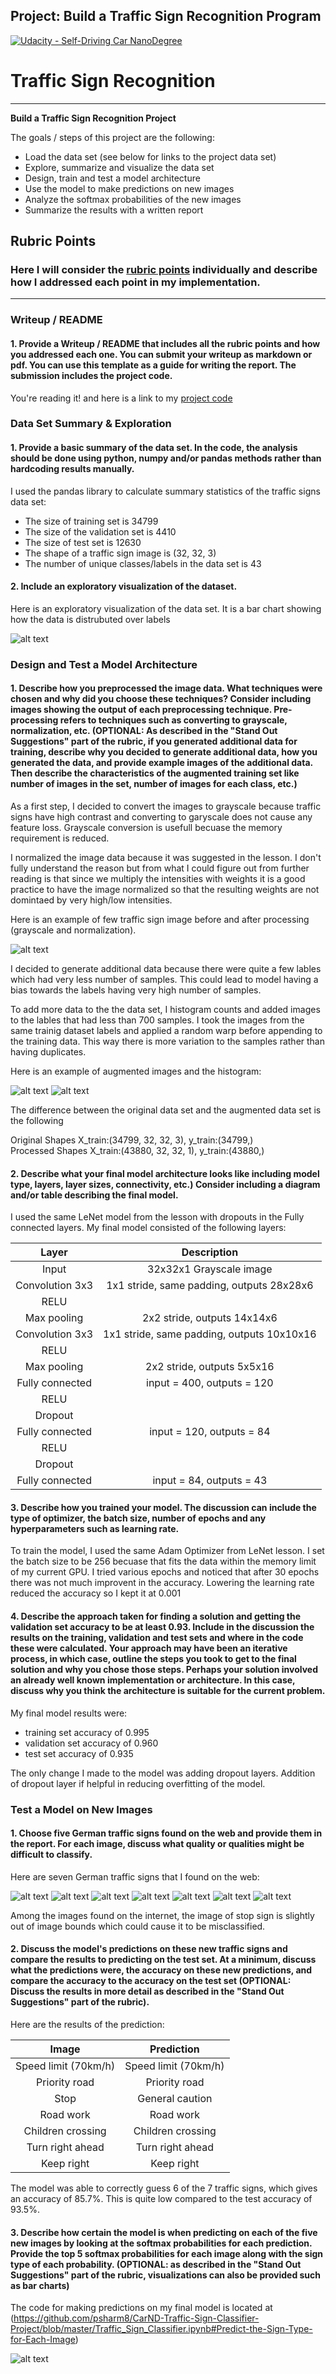 ## Project: Build a Traffic Sign Recognition Program
[![Udacity - Self-Driving Car NanoDegree](https://s3.amazonaws.com/udacity-sdc/github/shield-carnd.svg)](http://www.udacity.com/drive)

# **Traffic Sign Recognition** 

---

**Build a Traffic Sign Recognition Project**

The goals / steps of this project are the following:
* Load the data set (see below for links to the project data set)
* Explore, summarize and visualize the data set
* Design, train and test a model architecture
* Use the model to make predictions on new images
* Analyze the softmax probabilities of the new images
* Summarize the results with a written report


[//]: # (Image References)

[image1]: ./examples/visualization.jpg "Visualization"
[image2]: ./examples/grayscale.jpg "Grayscaling"
[image3]: ./examples/augmented.png "Augmented"
[image4]: ./examples/aug_visualization.png "Visualization"
[image5]: ./signs_from_internet/4_70kmph.jpg "Traffic Sign 1"
[image6]: ./signs_from_internet/12_priority.jpg "Traffic Sign 2"
[image7]: ./signs_from_internet/14_stop.jpg "Traffic Sign 3"
[image8]: ./signs_from_internet/25_roadwork.jpg "Traffic Sign 4"
[image9]: ./signs_from_internet/28_children.jpg "Traffic Sign 5"
[image10]: ./signs_from_internet/33_right_turn.jpg "Traffic Sign 6"
[image11]: ./signs_from_internet/38_keep_right.jpg "Traffic Sign 7"
[image12]: ./examples/predictions.png "Predictions"

## Rubric Points
### Here I will consider the [rubric points](https://review.udacity.com/#!/rubrics/481/view) individually and describe how I addressed each point in my implementation.  

---
### Writeup / README

#### 1. Provide a Writeup / README that includes all the rubric points and how you addressed each one. You can submit your writeup as markdown or pdf. You can use this template as a guide for writing the report. The submission includes the project code.

You're reading it! and here is a link to my [project code](https://github.com/psharm8/CarND-Traffic-Sign-Classifier-Project/blob/master/Traffic_Sign_Classifier.ipynb)

### Data Set Summary & Exploration

#### 1. Provide a basic summary of the data set. In the code, the analysis should be done using python, numpy and/or pandas methods rather than hardcoding results manually.

I used the pandas library to calculate summary statistics of the traffic
signs data set:

* The size of training set is 34799
* The size of the validation set is 4410
* The size of test set is 12630
* The shape of a traffic sign image is (32, 32, 3)
* The number of unique classes/labels in the data set is 43

#### 2. Include an exploratory visualization of the dataset.

Here is an exploratory visualization of the data set. It is a bar chart showing how the data is distrubuted over labels

![alt text][image1]

### Design and Test a Model Architecture

#### 1. Describe how you preprocessed the image data. What techniques were chosen and why did you choose these techniques? Consider including images showing the output of each preprocessing technique. Pre-processing refers to techniques such as converting to grayscale, normalization, etc. (OPTIONAL: As described in the "Stand Out Suggestions" part of the rubric, if you generated additional data for training, describe why you decided to generate additional data, how you generated the data, and provide example images of the additional data. Then describe the characteristics of the augmented training set like number of images in the set, number of images for each class, etc.)

As a first step, I decided to convert the images to grayscale because traffic signs have high contrast and converting to garyscale does not cause any feature loss. Grayscale conversion is usefull becuase the memory requirement is reduced.

I normalized the image data because it was suggested in the lesson. I don't fully understand the reason but from what I could figure out from further reading is that since we multiply the intensities with weights it is a good practice to have the image normalized so that the resulting weights are not domintaed by very high/low intensities.

Here is an example of few traffic sign image before and after processing (grayscale and normalization).

![alt text][image2]


I decided to generate additional data because there were quite a few lables which had very less number of samples. This could lead to model having a bias towards the labels having very high number of samples.

To add more data to the the data set, I histogram counts and added images to the lables that had less than 700 samples.
I took the images from the same trainig dataset labels and applied a random warp before appending to the training data.
This way there is more variation to the samples rather than having duplicates.

Here is an example of augmented images and the histogram:

![alt text][image3]
![alt text][image4]

The difference between the original data set and the augmented data set is the following

Original Shapes X_train:(34799, 32, 32, 3), y_train:(34799,)    
Processed Shapes X_train:(43880, 32, 32, 1), y_train:(43880,)


#### 2. Describe what your final model architecture looks like including model type, layers, layer sizes, connectivity, etc.) Consider including a diagram and/or table describing the final model.
I used the same LeNet model from the lesson with dropouts in the Fully connected layers.
My final model consisted of the following layers:

| Layer         		|     Description	        					| 
|:---------------------:|:---------------------------------------------:| 
| Input         		| 32x32x1 Grayscale image   							| 
| Convolution 3x3     	| 1x1 stride, same padding, outputs 28x28x6 	|
| RELU					|												|
| Max pooling	      	| 2x2 stride,  outputs 14x14x6 				|
| Convolution 3x3	    | 1x1 stride, same padding, outputs 10x10x16			|
| RELU					|												|
| Max pooling	      	| 2x2 stride,  outputs 5x5x16		 		|
| Fully connected		| input = 400, outputs = 120        									|
| RELU					|												|
| Dropout |           |
| Fully connected		| input = 120, outputs = 84        									|
| RELU					|												|
| Dropout |           |
| Fully connected		| input = 84, outputs = 43        									|



#### 3. Describe how you trained your model. The discussion can include the type of optimizer, the batch size, number of epochs and any hyperparameters such as learning rate.

To train the model, I used the same Adam Optimizer from LeNet lesson. I set the batch size to be 256 becuase that fits the data within the memory limit of my current GPU. I tried various epochs and noticed that after 30 epochs there was not much improvent in the accuracy. Lowering the learning rate reduced the accuracy so I kept it at 0.001

#### 4. Describe the approach taken for finding a solution and getting the validation set accuracy to be at least 0.93. Include in the discussion the results on the training, validation and test sets and where in the code these were calculated. Your approach may have been an iterative process, in which case, outline the steps you took to get to the final solution and why you chose those steps. Perhaps your solution involved an already well known implementation or architecture. In this case, discuss why you think the architecture is suitable for the current problem.

My final model results were:
* training set accuracy of 0.995
* validation set accuracy of 0.960  
* test set accuracy of 0.935

The only change I made to the model was adding dropout layers. Addition of dropout layer if helpful in reducing overfitting of the model.

### Test a Model on New Images

#### 1. Choose five German traffic signs found on the web and provide them in the report. For each image, discuss what quality or qualities might be difficult to classify.

Here are seven German traffic signs that I found on the web:

![alt text][image5] ![alt text][image6] ![alt text][image7] ![alt text][image8]
![alt text][image9] ![alt text][image10] ![alt text][image11]

Among the images found on the internet, the image of stop sign is slightly out of image bounds which could cause it to be misclassified.

#### 2. Discuss the model's predictions on these new traffic signs and compare the results to predicting on the test set. At a minimum, discuss what the predictions were, the accuracy on these new predictions, and compare the accuracy to the accuracy on the test set (OPTIONAL: Discuss the results in more detail as described in the "Stand Out Suggestions" part of the rubric).

Here are the results of the prediction:

| Image			        |     Prediction	        					| 
|:---------------------:|:---------------------------------------------:| 
| Speed limit (70km/h)      		| Speed limit (70km/h)   									| 
| Priority road     			| Priority road 										|
| Stop					| General caution											|
| Road work	      		| Road work					 				|
| Children crossing			| Children crossing      							|
| Turn right ahead			| Turn right ahead      							|
| Keep right			| Keep right      							|


The model was able to correctly guess 6 of the 7 traffic signs, which gives an accuracy of 85.7%. This is quite low compared to the test accuracy of 93.5%.

#### 3. Describe how certain the model is when predicting on each of the five new images by looking at the softmax probabilities for each prediction. Provide the top 5 softmax probabilities for each image along with the sign type of each probability. (OPTIONAL: as described in the "Stand Out Suggestions" part of the rubric, visualizations can also be provided such as bar charts)

The code for making predictions on my final model is located at (https://github.com/psharm8/CarND-Traffic-Sign-Classifier-Project/blob/master/Traffic_Sign_Classifier.ipynb#Predict-the-Sign-Type-for-Each-Image)


![alt text][image12]



